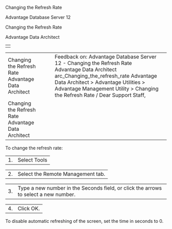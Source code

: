 Changing the Refresh Rate




Advantage Database Server 12  

Changing the Refresh Rate

Advantage Data Architect

|  |
| --- |
|  |

|  |  |  |  |  |
| --- | --- | --- | --- | --- |
| Changing the Refresh Rate  Advantage Data Architect |  |  | Feedback on: Advantage Database Server 12 - Changing the Refresh Rate Advantage Data Architect arc\_Changing\_the\_refresh\_rate Advantage Data Architect > Advantage Utilities > Advantage Management Utility > Changing the Refresh Rate / Dear Support Staff, |  |
| Changing the Refresh Rate  Advantage Data Architect |  |  |  |  |

To change the refresh rate:

|  |  |
| --- | --- |
| 1. | Select Tools | ARC Settings from the main menu. |

|  |  |
| --- | --- |
| 2. | Select the Remote Management tab. |

|  |  |
| --- | --- |
| 3. | Type a new number in the Seconds field, or click the arrows to select a new number. |

|  |  |
| --- | --- |
| 4. | Click OK. |

To disable automatic refreshing of the screen, set the time in seconds to 0.